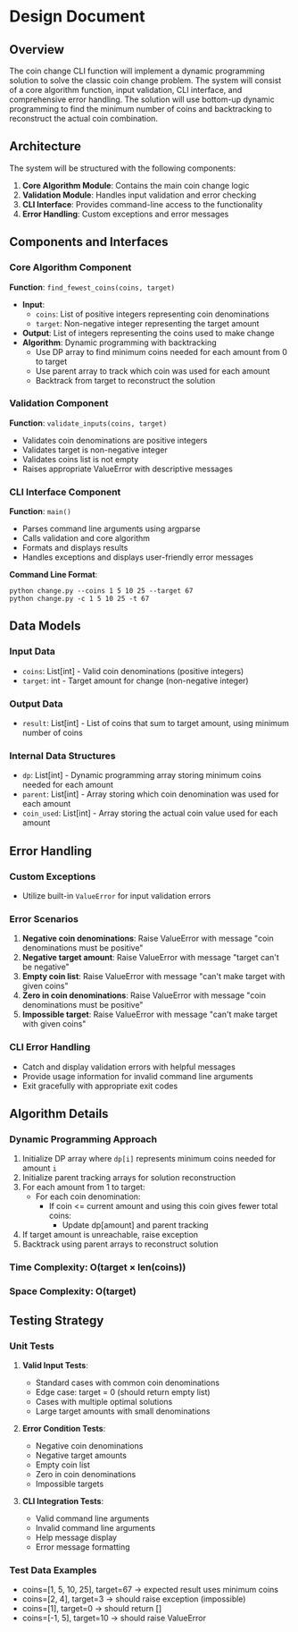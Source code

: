 # Design Document

## Overview

The coin change CLI function will implement a dynamic programming solution to solve the classic coin change problem. The system will consist of a core algorithm function, input validation, CLI interface, and comprehensive error handling. The solution will use bottom-up dynamic programming to find the minimum number of coins and backtracking to reconstruct the actual coin combination.

## Architecture

The system will be structured with the following components:

1. **Core Algorithm Module**: Contains the main coin change logic
2. **Validation Module**: Handles input validation and error checking
3. **CLI Interface**: Provides command-line access to the functionality
4. **Error Handling**: Custom exceptions and error messages

## Components and Interfaces

### Core Algorithm Component

**Function**: `find_fewest_coins(coins, target)`
- **Input**: 
  - `coins`: List of positive integers representing coin denominations
  - `target`: Non-negative integer representing the target amount
- **Output**: List of integers representing the coins used to make change
- **Algorithm**: Dynamic programming with backtracking
  - Use DP array to find minimum coins needed for each amount from 0 to target
  - Use parent array to track which coin was used for each amount
  - Backtrack from target to reconstruct the solution

### Validation Component

**Function**: `validate_inputs(coins, target)`
- Validates coin denominations are positive integers
- Validates target is non-negative integer
- Validates coins list is not empty
- Raises appropriate ValueError with descriptive messages

### CLI Interface Component

**Function**: `main()`
- Parses command line arguments using argparse
- Calls validation and core algorithm
- Formats and displays results
- Handles exceptions and displays user-friendly error messages

**Command Line Format**:
```
python change.py --coins 1 5 10 25 --target 67
python change.py -c 1 5 10 25 -t 67
```

## Data Models

### Input Data
- `coins`: List[int] - Valid coin denominations (positive integers)
- `target`: int - Target amount for change (non-negative integer)

### Output Data
- `result`: List[int] - List of coins that sum to target amount, using minimum number of coins

### Internal Data Structures
- `dp`: List[int] - Dynamic programming array storing minimum coins needed for each amount
- `parent`: List[int] - Array storing which coin denomination was used for each amount
- `coin_used`: List[int] - Array storing the actual coin value used for each amount

## Error Handling

### Custom Exceptions
- Utilize built-in `ValueError` for input validation errors

### Error Scenarios
1. **Negative coin denominations**: Raise ValueError with message "coin denominations must be positive"
2. **Negative target amount**: Raise ValueError with message "target can't be negative"
3. **Empty coin list**: Raise ValueError with message "can't make target with given coins"
4. **Zero in coin denominations**: Raise ValueError with message "coin denominations must be positive"
5. **Impossible target**: Raise ValueError with message "can't make target with given coins"

### CLI Error Handling
- Catch and display validation errors with helpful messages
- Provide usage information for invalid command line arguments
- Exit gracefully with appropriate exit codes

## Algorithm Details

### Dynamic Programming Approach
1. Initialize DP array where `dp[i]` represents minimum coins needed for amount `i`
2. Initialize parent tracking arrays for solution reconstruction
3. For each amount from 1 to target:
   - For each coin denomination:
     - If coin <= current amount and using this coin gives fewer total coins:
       - Update dp[amount] and parent tracking
4. If target amount is unreachable, raise exception
5. Backtrack using parent arrays to reconstruct solution

### Time Complexity: O(target × len(coins))
### Space Complexity: O(target)

## Testing Strategy

### Unit Tests
1. **Valid Input Tests**:
   - Standard cases with common coin denominations
   - Edge case: target = 0 (should return empty list)
   - Cases with multiple optimal solutions
   - Large target amounts with small denominations

2. **Error Condition Tests**:
   - Negative coin denominations
   - Negative target amounts
   - Empty coin list
   - Zero in coin denominations
   - Impossible targets

3. **CLI Integration Tests**:
   - Valid command line arguments
   - Invalid command line arguments
   - Help message display
   - Error message formatting

### Test Data Examples
- coins=[1, 5, 10, 25], target=67 → expected result uses minimum coins
- coins=[2, 4], target=3 → should raise exception (impossible)
- coins=[1], target=0 → should return []
- coins=[-1, 5], target=10 → should raise ValueError